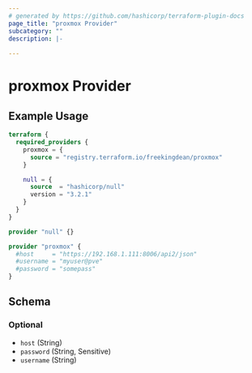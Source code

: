 ```yaml
---
# generated by https://github.com/hashicorp/terraform-plugin-docs
page_title: "proxmox Provider"
subcategory: ""
description: |-
  
---
```


# proxmox Provider



## Example Usage

```terraform
terraform {
  required_providers {
    proxmox = {
      source = "registry.terraform.io/freekingdean/proxmox"
    }

    null = {
      source  = "hashicorp/null"
      version = "3.2.1"
    }
  }
}

provider "null" {}

provider "proxmox" {
  #host     = "https://192.168.1.111:8006/api2/json"
  #username = "myuser@pve"
  #password = "somepass"
}
```

<!-- schema generated by tfplugindocs -->
## Schema

### Optional

- `host` (String)
- `password` (String, Sensitive)
- `username` (String)

